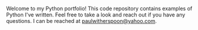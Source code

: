 Welcome to my Python portfolio! This code repository contains examples of Python I've written. Feel free to take a look and reach out if you have any questions.  I can be reached at paulwitherspoon@yahoo.com.

